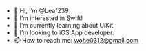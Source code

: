 - 👋 Hi, I’m @Leaf239
- 👀 I’m interested in Swift!
- 🌱 I’m currently learning about UiKit.
- 💞️ I’m looking to iOS App developer. 
- 📫 How to reach me: wohe0312@gmail.com

<!---
Leaf239/Leaf239 is a ✨ special ✨ repository because its `README.md` (this file) appears on your GitHub profile.
You can click the Preview link to take a look at your changes.
--->
